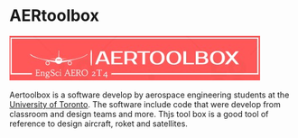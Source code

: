 # AERtoolbox

<p class="aligncenter">
    <img src="images/aertoolbox.jpg" alt="centered image" >
</p> 

Aertoolbox is a software develop by aerospace engineering students at the [University of Toronto](https://www.linkedin.com/school/university-of-toronto/).  The software include code that were develop from classroom and design teams and more. Thjs tool box is a good tool of reference to design aircraft, roket and satellites. 

